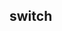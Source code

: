 ## switch

<!-- UTSCOMJSON.switch.description -->

<!-- UTSCOMJSON.switch.attribute -->

<!-- UTSCOMJSON.switch.event -->

<!-- UTSCOMJSON.switch.compatibility -->

<!-- UTSCOMJSON.switch.children -->

<!-- UTSCOMJSON.switch.example -->

<!-- UTSCOMJSON.switch.reference -->


